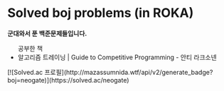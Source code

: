 # **Solved boj problems (in ROKA)**
<b>군대와서 푼 백준문제들입니다.</b>  
<ul>공부한 책 
  <li>알고리즘 트레이닝 | Guide to Competitive Programming - 안티 라크소넨</li>
</ul>
[![Solved.ac 프로필](http://mazassumnida.wtf/api/v2/generate_badge?boj=neogate)](https://solved.ac/neogate)  
